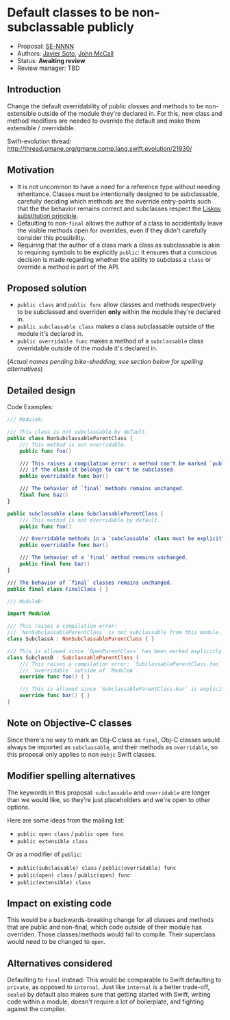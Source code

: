 # Default classes to be non-subclassable publicly

* Proposal: [SE-NNNN](0000-non-public-subclassable-by-default.md)
* Authors: [Javier Soto](https://github.com/JaviSoto), [John McCall](https://github.com/rjmccall)
* Status: **Awaiting review**
* Review manager: TBD

## Introduction

Change the default overridability of public classes and methods to be non-extensible
outside of the module they're declared in.
For this, new class and method modifiers are needed to override the default and
make them extensible / overridable.

Swift-evolution thread: http://thread.gmane.org/gmane.comp.lang.swift.evolution/21930/

## Motivation

- It is not uncommon to have a need for a reference type without needing
inheritance. Classes must be intentionally designed to be subclassable, carefully
deciding which methods are the override entry-points such that the the behavior
remains correct and subclasses respect the [Liskov substitution principle](https://en.wikipedia.org/wiki/Liskov_substitution_principle).
- Defaulting to non-`final` allows the author of a class to accidentally leave the
visible methods open for overrides, even if they didn't carefully consider this
possibility.
- Requiring that the author of a class mark a class as subclassable is akin to
requiring symbols to be explicitly `public`: it ensures that a conscious decision
is made regarding whether the ability to subclass a `class` or override a method
is part of the API.

## Proposed solution

- `public class` and `public func` allow classes and methods respectively to be
subclassed and overriden **only** within the module they're declared in.
- `public subclassable class` makes a class subclassable outside of the
module it's declared in.
- `public overridable func` makes a method of a `subclassable` class overridable
outside of the module it's declared in.

(*Actual names pending bike-shedding, see section below for spelling alternatives*)

## Detailed design

Code Examples:

```swift
/// ModuleA:

/// This class is not subclassable by default.
public class NonSubclassableParentClass {
	/// This method is not overridable.
	public func foo()

	/// This raises a compilation error: a method can't be marked `public overridable`
	/// if the class it belongs to can't be subclassed.
	public overridable func bar()

	/// The behavior of `final` methods remains unchanged.
	final func baz()
}

public subclassable class SubclassableParentClass {
	/// This method is not overridable by default.
	public func foo()

	/// Overridable methods in a `subclassable` class must be explicitly marked as `overridable`.
	public overridable func bar()

	/// The behavior of a `final` method remains unchanged.
	public final func baz()
}

/// The behavior of `final` classes remains unchanged.
public final class FinalClass { }
```

```swift
/// ModuleB:

import ModuleA

/// This raises a compilation error:
/// `NonSubclassableParentClass` is not subclassable from this module.
class SubclassA : NonSubclassableParentClass { }

/// This is allowed since `OpenParentClass` has been marked explicitly `subclassable`.
class SubclassB : SubclassableParentClass {
	/// This raises a compilation error: `SubclassableParentClass.foo` is not
	/// `overridable` outside of `ModuleA`.
	override func foo() { }

	/// This is allowed since `SubclassableParentClass.bar` is explicitly `overridable`.
	override func bar() { }
}
```

## Note on Objective-C classes

Since there's no way to mark an Obj-C class as `final`, Obj-C classes would
always be imported as `subclassable`, and their methods as `overridable`,
so this proposal only applies to non `@objc` Swift classes.

## Modifier spelling alternatives

The keywords in this proposal: `subclassable` and `overridable` are longer than
we would like, so they're just placeholders and we're open to other options.

Here are some ideas from the mailing list:

- `public open class` / `public open func`
- `public extensible class`

Or as a modifier of `public`:

- `public(subclassable) class` / `public(overridable) func`
- `public(open) class` / `public(open) func`
- `public(extensible) class`

## Impact on existing code

This would be a backwards-breaking change for all classes and methods that are
public and non-final, which code outside of their module has overriden.
Those classes/methods would fail to compile. Their superclass would need to be
changed to `open`.


## Alternatives considered

Defaulting to `final` instead:
This would be comparable to Swift defaulting to `private`, as opposed to `internal`.
Just like `internal` is a better trade-off, `sealed` by default also makes sure
that getting started with Swift, writing code within a module, doesn't require a
lot of boilerplate, and fighting against the compiler.
